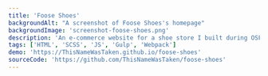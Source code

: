 ```yaml
---
title: 'Foose Shoes'
backgroundAlt: "A screenshot of Foose Shoes's homepage"
backgroundImage: 'screenshot-foose-shoes.png'
description: 'An e-commerce website for a shoe store I built during OSF Academy for Students program.'
tags: ['HTML', 'SCSS', 'JS', 'Gulp', 'Webpack']
demo: 'https://ThisNameWasTaken.github.io/foose-shoes'
sourceCode: 'https://github.com/ThisNameWasTaken/foose-shoes'
---
```

